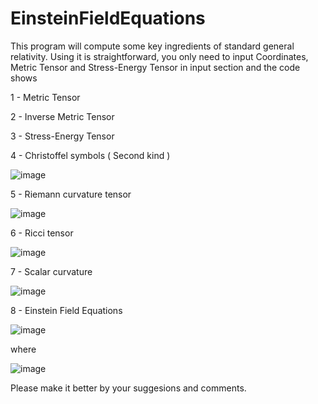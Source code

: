 # EinsteinFieldEquations
This program will compute some key ingredients of standard general relativity.
Using it is straightforward, you only need to input Coordinates, Metric Tensor and Stress-Energy Tensor in input section and the code shows

1 - Metric Tensor

2 - Inverse Metric Tensor

3 - Stress-Energy Tensor

4 - Christoffel symbols ( Second kind )

![image](https://user-images.githubusercontent.com/123824614/215295222-acee59bb-6022-4e96-8363-65af39fb341d.png)

5 - Riemann curvature tensor 

![image](https://user-images.githubusercontent.com/123824614/215295304-403889f9-8f70-4363-aac7-b173caa7d9da.png)

6 - Ricci tensor

![image](https://user-images.githubusercontent.com/123824614/215295363-20b52fbc-32ac-4088-8a0b-4c919f03c979.png)

7 - Scalar curvature

![image](https://user-images.githubusercontent.com/123824614/215295459-78a09865-feaa-4fc1-90ea-fee2129e3b95.png)

8 - Einstein Field Equations

![image](https://user-images.githubusercontent.com/123824614/215311263-4b9d3f9c-e733-446a-941f-e5b30cd0ab4c.png)

where 

![image](https://user-images.githubusercontent.com/123824614/215311279-17d510d7-59f6-4c6b-a0b2-43a5992bce82.png)

Please make it better by your suggesions and comments.
